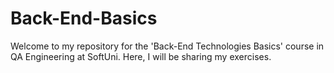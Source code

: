 # Back-End-Basics
Welcome to my repository for the 'Back-End Technologies Basics' course in QA Engineering at SoftUni. Here, I will be sharing my exercises.
